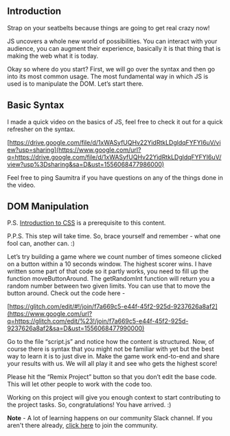 ## <span class="c7">Introduction</span>

<span class="c4"></span>

<span class="c4">Strap on your seatbelts because things are going to get real crazy now!</span>

<span class="c4"></span>

<span class="c4">JS uncovers a whole new world of possibilities. You can interact with your audience, you can augment their experience, basically it is that thing that is making the web what it is today.</span>

<span class="c4"></span>

<span class="c4"></span>

<span class="c4">Okay so where do you start? First, we will go over the syntax and then go into its most common usage. The most fundamental way in which JS is used is to manipulate the DOM. Let’s start there.</span>

<span class="c4"></span>

## <span class="c7">Basic Syntax</span>

<span class="c4"></span>

<span class="c4">I made a quick video on the basics of JS, feel free to check it out for a quick refresher on the syntax.</span>

<span class="c4"></span>

<span class="c9">[https://drive.google.com/file/d/1xWASyfUQHv22YidRtkLDgldqFYFYI6uV/view?usp=sharing](https://www.google.com/url?q=https://drive.google.com/file/d/1xWASyfUQHv22YidRtkLDgldqFYFYI6uV/view?usp%3Dsharing&sa=D&ust=1556068477986000)</span>

<span class="c4"></span>

<span class="c4">Feel free to ping Saumitra if you have questions on any of the things done in the video.</span>

<span class="c4"></span>

## <span class="c7">DOM Manipulation</span>

<span class="c4"></span>

<span>P.S.</span> <span class="c9">[Introduction to CSS](https://www.google.com/url?q=https://drive.google.com/a/proso.io/open?id%3D1AeDEuDjLaW1UPvJaSsNrOKAm5H_QnKEa8AuBdpQArLY&sa=D&ust=1556068477988000)</span><span class="c4"> is a prerequisite to this content.</span>

<span class="c4"></span>

<span class="c4">P.P.S. This step will take time. So, brace yourself and remember - what one fool can, another can. :)</span>

<span class="c4"></span>

<span class="c4"></span>

<span>Let’s try building a game where we count number of times someone clicked on a button within a 10 seconds window. The highest scorer wins. I have written some part of that code so it partly works, you need to fill up the function</span> <span class="c8">moveButtonAround.</span> <span>The</span> <span class="c8">getRandomInt</span><span> function will return you a random number between two given limits. You can use that to move the button around.</span><span class="c4"> Check out the code here -</span>

<span class="c4"></span>

<span class="c9">[https://glitch.com/edit/#!/join/f7a669c5-e44f-45f2-925d-9237626a8af2](https://www.google.com/url?q=https://glitch.com/edit/%23!/join/f7a669c5-e44f-45f2-925d-9237626a8af2&sa=D&ust=1556068477990000)</span>

<span class="c4"></span>

<span class="c4">Go to the file “script.js” and notice how the content is structured. Now, of course there is syntax that you might not be familiar with yet but the best way to learn it is to just dive in. Make the game work end-to-end and share your results with us. We will all play it and see who gets the highest score!</span>

<span class="c3"></span>

<span class="c3">Please hit the “Remix Project” button so that you don’t edit the base code. This will let other people to work with the code too.</span>

<span class="c4"></span>

<span class="c4">Working on this project will give you enough context to start contributing to the project tasks. So, congratulations! You have arrived. :)</span>

<span class="c4"></span>

<span class="c4"></span>

<span class="c4"></span>

**Note** - A lot of learning happens on our community Slack channel. If you aren't there already, [click here](https://join.slack.com/t/proso-io/shared_invite/enQtNjAyNjA3MzY4MDY3LWI4MDFmMzQwNjkyNjdhMGQyOTYzNjM4YTllOTkxYjI5YzY4NmFjMDhiMTM2ZWNlMGI1NzEwMzAxOTc0YTgwYzA) to join the community.
